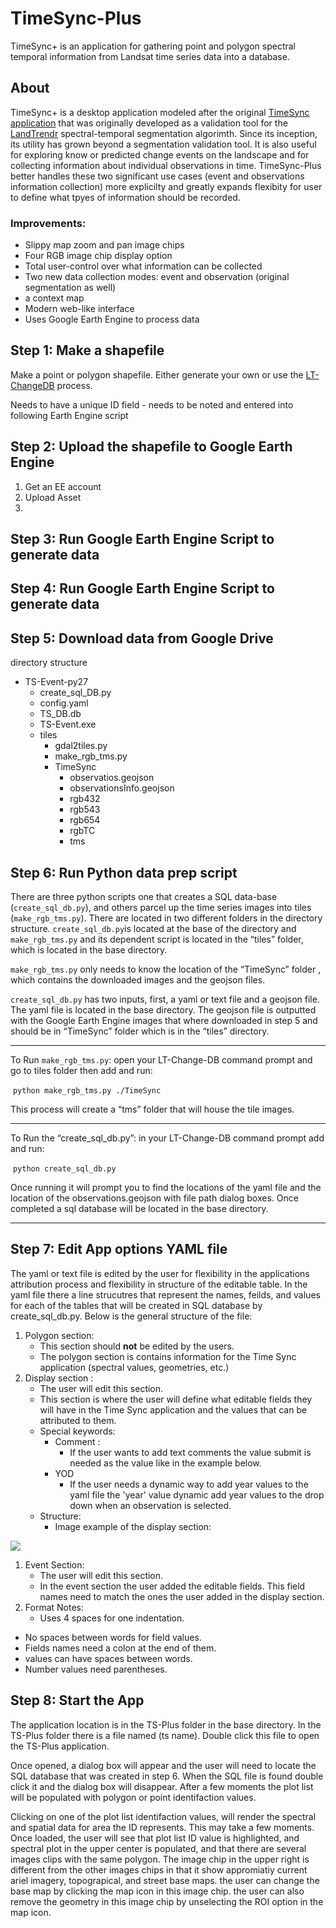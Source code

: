 # TimeSync-Plus
TimeSync+ is an application for gathering point and polygon spectral temporal information from Landsat time series data into a database.

## About 

TimeSync+ is a desktop application modeled after the original [TimeSync application](http:example.com) that was originally developed as a validation tool for the [LandTrendr](http:example.com) spectral-temporal segmentation algorimth. Since its inception, its utility has grown beyond a segmentation validation tool. It is also useful for exploring know or predicted change events on the landscape and for collecting information about individual observations in time. TimeSync-Plus better handles these two significant use cases (event and observations information collection) more explicilty and greatly expands flexibity for user to define what tpyes of information should be recorded.

### Improvements:
- Slippy map zoom and pan image chips
- Four RGB image chip display option
- Total user-control over what information can be collected
- Two new data collection modes: event and observation (original segmentation as well)
- a context map
- Modern web-like interface
- Uses Google Earth Engine to process data


## Step 1: Make a shapefile

Make a point or polygon shapefile. Either generate your own or use the [LT-ChangeDB](http:example.com) process.

Needs to have a unique ID field - needs to be noted and entered into following Earth Engine script


## Step 2: Upload the shapefile to Google Earth Engine

1. Get an EE account
2. Upload Asset 
3. 

## Step 3: Run Google Earth Engine Script to generate data

## Step 4: Run Google Earth Engine Script to generate data

## Step 5: Download data from Google Drive

directory structure

- TS-Event-py27
  - create_sql_DB.py
  - config.yaml
  - TS_DB.db
  - TS-Event.exe
  - tiles
    - gdal2tiles.py
    - make_rgb_tms.py
    - TimeSync
      - observatios.geojson
      - observationsInfo.geojson
      - rgb432
      - rgb543
      - rgb654
      - rgbTC
      - tms



## Step 6: Run Python data prep script
There are three python scripts one that creates a SQL data-base (`create_sql_db.py`), and others parcel up the time series images into tiles (`make_rgb_tms.py`). There are located in two different folders in the directory structure. `create_sql_db.py`is located at the base of the directory and `make_rgb_tms.py` and its dependent script is located in the “tiles” folder, which is located in the base directory.

 

`make_rgb_tms.py` only needs to know the location of the “TimeSync” folder , which contains the downloaded images and the geojson files.



`create_sql_db.py` has two inputs, first,  a yaml or text file and a geojson file. The yaml file is located in the base directory. The geojson file is outputted with the Google Earth Engine images that where downloaded in step 5 and should be in “TimeSync” folder which is in the “tiles” directory.  

------

To Run `make_rgb_tms.py`: open your LT-Change-DB command prompt and go to tiles folder then add and run:

​            `python make_rgb_tms.py ./TimeSync`

 

This process will create a “tms” folder that will house the tile images.

------

To Run the “create_sql_db.py”: in your LT-Change-DB command prompt add and run:

 

​            `python create_sql_db.py`

 

Once running it will prompt you to find the locations of the yaml file and the location of the observations.geojson with file path dialog boxes. Once completed a sql database will be located in the base directory.

------

 

 

   



## Step 7: Edit App options YAML file

The yaml or text file is edited by the user for flexibility in the applications attribution process and flexibility in structure of the editable table. In the yaml file there a line strucutres that represent the names, feilds, and values for each of the tables that will be created in SQL database by create_sql_db.py. Below is the general structure of the file:



1. Polygon section:
   - This section should **not** be edited by the users.
   - The polygon section is contains information for the Time Sync application (spectral values, geometries, etc.)
2. Display section :
   - The user will edit this section.
   - This section is where the user will define what editable fields they will have in the Time Sync application and the values that can be attributed to them.  
   - Special keywords: 
     - Comment :
       - If the user wants to add text comments the value submit is needed as the value like in the example below.
     - YOD
       - If the user needs a dynamic way to add year values to the yaml file the 'year' value dynamic add year values to the drop down when an observation is selected. 
   - Structure:
     - Image example of the display section:

![](\display_example.JPG)

1. Event Section:
   - The user will edit this section.
   - In the event section the user added the editable fields. This field names need to match the ones the user added in the display section. 
2. Format Notes:
   - Uses 4 spaces for one indentation. 

- No spaces between words for field values.
- Fields names need a colon at the end of them.
- values can have spaces between words.
- Number values need parentheses.

## Step 8: Start the App

The application location is in the TS-Plus folder in the base directory. In the TS-Plus folder there is a file named (ts name). Double click this file to open the TS-Plus application.



Once opened, a dialog box will appear and the user will need to locate the SQL database that was created in step 6. When the SQL file is found double click it and the dialog box will disappear. After a few moments the plot list will be populated with polygon or point identifaction values.



Clicking on one of the plot list identifaction values,  will render the spectral and spatial data for area the ID represents. This may take a few moments. Once loaded, the user will see that plot list ID value is highlighted, and spectral plot in the upper center is populated, and that there are several images clips with the same polygon. The image chip in the upper right is different from the other images chips in that it show appromiatiy current ariel imagery, topograpical, and street base maps. the user can change the base map by clicking the map icon in this image chip. the user can also remove the geometry in this image chip by unselecting the ROI option in the map icon. 

  








